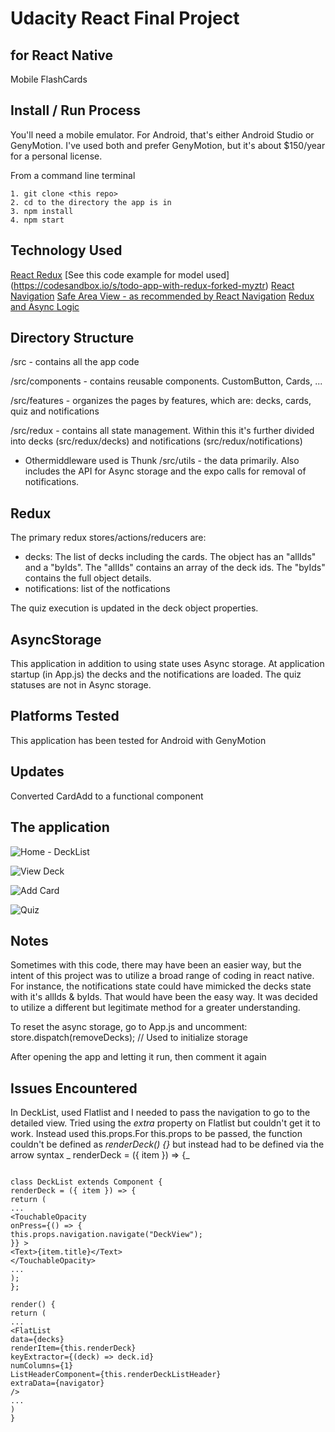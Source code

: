 # Udacity React Final Project

## for React Native

Mobile FlashCards

## Install / Run Process

You'll need a mobile emulator. For Android, that's either Android Studio or GenyMotion. I've used both and prefer GenyMotion, but it's about \$150/year for a personal license.

From a command line terminal

```
1. git clone <this repo>
2. cd to the directory the app is in
3. npm install
4. npm start
```

## Technology Used

[React Redux](https://react-redux.js.org/)
[See this code example for model used] (https://codesandbox.io/s/todo-app-with-redux-forked-myztr)
[React Navigation]()
[Safe Area View - as recommended by React Navigation](https://github.com/th3rdwave/react-native-safe-area-context)
[Redux and Async Logic](https://redux.js.org/tutorials/fundamentals/part-6-async-logic)

## Directory Structure

/src - contains all the app code

/src/components - contains reusable components. CustomButton, Cards, ...

/src/features - organizes the pages by features, which are: decks, cards, quiz and notifications

/src/redux - contains all state management. Within this it's further divided into decks (src/redux/decks) and notifications (src/redux/notifications)

- Othermiddleware used is Thunk
  /src/utils - the data primarily. Also includes the API for Async storage and the expo calls for removal of notifications.

## Redux

The primary redux stores/actions/reducers are:

- decks: The list of decks including the cards. The object has an "allIds" and a "byIds". The "allIds" contains an array of the deck ids. The "byIds" contains the full object details.
- notifications: list of the notfications

The quiz execution is updated in the deck object properties.

## AsyncStorage

This application in addition to using state uses Async storage. At application startup (in App.js) the decks and the notifications are loaded. The quiz statuses are not in Async storage.

## Platforms Tested

This application has been tested for Android with GenyMotion

## Updates

Converted CardAdd to a functional component

## The application

![Home - DeckList](/readmeImages/mobileFlashCard-1-Home-DeckList.png)

![View Deck](/readmeImages/mobileFlashCard-2-ViewDeck.png)

![Add Card](/readmeImages/mobileFlashCard-3-AddCard.png)

![Quiz](/readmeImages/mobileFlashCard-4-Quiz.png)

## Notes

Sometimes with this code, there may have been an easier way, but the intent of this project was to utilize a broad range of coding in react native. For instance, the notifications state could have mimicked the decks state with it's allIds & byIds. That would have been the easy way. It was decided to utilize a different but legitimate method for a greater understanding.

To reset the async storage, go to App.js and uncomment:
store.dispatch(removeDecks); // Used to initialize storage

After opening the app and letting it run, then comment it again

## Issues Encountered

In DeckList, used Flatlist and I needed to pass the navigation to go to the detailed view. Tried using the _extra_ property on Flatlist but couldn't get it to work. Instead used this.props.For this.props to be passed, the function couldn't be defined as _renderDeck() {}_ but instead had to be defined via the arrow syntax _ renderDeck = ({ item }) => {_

```

class DeckList extends Component {
renderDeck = ({ item }) => {
return (
...
<TouchableOpacity
onPress={() => {
this.props.navigation.navigate("DeckView");
}} >
<Text>{item.title}</Text>
</TouchableOpacity>
...
);
};

render() {
return (
...
<FlatList
data={decks}
renderItem={this.renderDeck}
keyExtractor={(deck) => deck.id}
numColumns={1}
ListHeaderComponent={this.renderDeckListHeader}
extraData={navigator}
/>
...
)
}

```

```

```
